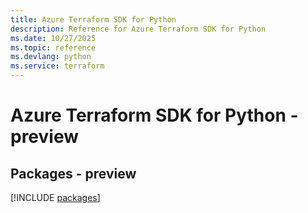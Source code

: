 ```yaml
---
title: Azure Terraform SDK for Python
description: Reference for Azure Terraform SDK for Python
ms.date: 10/27/2025
ms.topic: reference
ms.devlang: python
ms.service: terraform
---
```

# Azure Terraform SDK for Python - preview
## Packages - preview
[!INCLUDE [packages](terraform-index.md)]